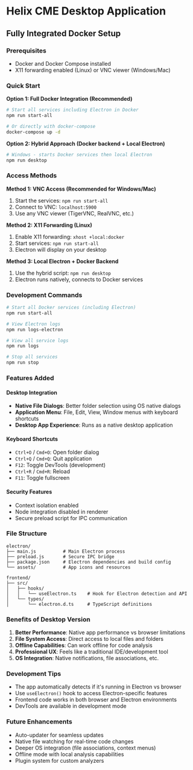 # Helix CME Desktop Application

## Fully Integrated Docker Setup

### Prerequisites
- Docker and Docker Compose installed
- X11 forwarding enabled (Linux) or VNC viewer (Windows/Mac)

### Quick Start

**Option 1: Full Docker Integration (Recommended)**
```bash
# Start all services including Electron in Docker
npm run start-all

# Or directly with docker-compose
docker-compose up -d
```

**Option 2: Hybrid Approach (Docker backend + Local Electron)**
```bash
# Windows - starts Docker services then local Electron
npm run desktop
```

### Access Methods

**Method 1: VNC Access (Recommended for Windows/Mac)**
1. Start the services: `npm run start-all`
2. Connect to VNC: `localhost:5900`
3. Use any VNC viewer (TigerVNC, RealVNC, etc.)

**Method 2: X11 Forwarding (Linux)**
1. Enable X11 forwarding: `xhost +local:docker`
2. Start services: `npm run start-all`
3. Electron will display on your desktop

**Method 3: Local Electron + Docker Backend**
1. Use the hybrid script: `npm run desktop`
2. Electron runs natively, connects to Docker services

### Development Commands

```bash
# Start all Docker services (including Electron)
npm run start-all

# View Electron logs
npm run logs-electron

# View all service logs
npm run logs

# Stop all services
npm run stop
```

### Features Added

#### Desktop Integration
- **Native File Dialogs**: Better folder selection using OS native dialogs
- **Application Menu**: File, Edit, View, Window menus with keyboard shortcuts
- **Desktop App Experience**: Runs as a native desktop application

#### Keyboard Shortcuts
- `Ctrl+O` / `Cmd+O`: Open folder dialog
- `Ctrl+Q` / `Cmd+Q`: Quit application
- `F12`: Toggle DevTools (development)
- `Ctrl+R` / `Cmd+R`: Reload
- `F11`: Toggle fullscreen

#### Security Features
- Context isolation enabled
- Node integration disabled in renderer
- Secure preload script for IPC communication

### File Structure
```
electron/
├── main.js          # Main Electron process
├── preload.js       # Secure IPC bridge
├── package.json     # Electron dependencies and build config
└── assets/          # App icons and resources

frontend/
├── src/
│   ├── hooks/
│   │   └── useElectron.ts    # Hook for Electron detection and API
│   └── types/
│       └── electron.d.ts     # TypeScript definitions
```

### Benefits of Desktop Version

1. **Better Performance**: Native app performance vs browser limitations
2. **File System Access**: Direct access to local files and folders
3. **Offline Capabilities**: Can work offline for code analysis
4. **Professional UX**: Feels like a traditional IDE/development tool
5. **OS Integration**: Native notifications, file associations, etc.

### Development Tips

- The app automatically detects if it's running in Electron vs browser
- Use `useElectron()` hook to access Electron-specific features
- Frontend code works in both browser and Electron environments
- DevTools are available in development mode

### Future Enhancements

- Auto-updater for seamless updates
- Native file watching for real-time code changes
- Deeper OS integration (file associations, context menus)
- Offline mode with local analysis capabilities
- Plugin system for custom analyzers

